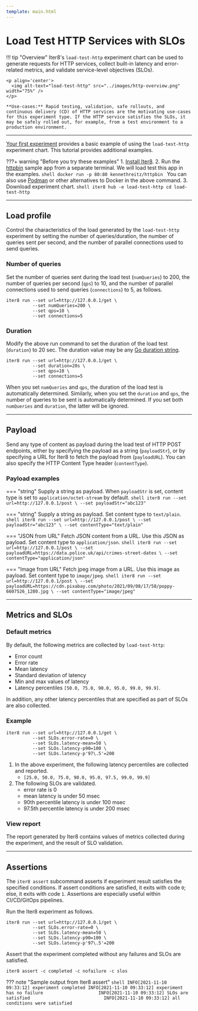 ```yaml
---
template: main.html
---
```


# Load Test HTTP Services with SLOs

!!! tip "Overview"
    Iter8's `load-test-http` experiment chart can be used to generate requests for HTTP services, collect built-in latency and error-related metrics, and validate service-level objectives (SLOs).

    <p align='center'>
      <img alt-text="load-test-http" src="../images/http-overview.png" width="75%" />
    </p>

    **Use-cases:** Rapid testing, validation, safe rollouts, and continuous delivery (CD) of HTTP services are the motivating use-cases for this experiment type. If the HTTP service satisfies the SLOs, it may be safely rolled out, for example, from a test environment to a production environment.       

***

[Your first experiment](../../getting-started/your-first-experiment.md) provides a basic example of using the `load-test-http` experiment chart. This tutorial provides additional examples.

???+ warning "Before you try these examples"
    1. [Install Iter8](../../getting-started/install.md).
    2. Run the [httpbin](https://httpbin.org) sample app from a separate terminal. We will load test this app in the examples.
    ```shell
    docker run -p 80:80 kennethreitz/httpbin
    ```
    You can also use [Podman](https://podman.io) or other alternatives to Docker in the above command.
    3. Download experiment chart.
    ```shell
    iter8 hub -e load-test-http
    cd load-test-http
    ```

***

## Load profile
    
Control the characteristics of the load generated by the `load-test-http` experiment by setting the number of queries/duration, the number of queries sent per second, and the number of parallel connections used to send queries.

### Number of queries
Set the number of queries sent during the load test (`numQueries`) to 200, the number of queries per second (`qps`) to 10, and the number of parallel connections used to send queries (`connections`) to 5, as follows.

```shell
iter8 run --set url=http://127.0.0.1/get \
          --set numQueries=200 \
          --set qps=10 \
          --set connections=5
```

### Duration
Modify the above run command to set the duration of the load test (`duration`) to 20 sec. The duration value may be any [Go duration string](https://pkg.go.dev/maze.io/x/duration#ParseDuration).

```shell
iter8 run --set url=http://127.0.0.1/get \
          --set duration=20s \
          --set qps=10 \
          --set connections=5
```

When you set `numQueries` and `qps`, the duration of the load test is automatically determined. Similarly, when you set the `duration` and `qps`, the number of queries to be sent is automatically determined. If you set both `numQueries` and `duration`, the latter will be ignored.

***

## Payload
Send any type of content as payload during the load test of HTTP POST endpoints, either by specifying the payload as a string (`payloadStr`), or by specifying a URL for Iter8 to fetch the payload from (`payloadURL`). You can also specify the HTTP Content Type header (`contentType`).

### Payload examples

=== "string"
    Supply a string as payload. When `payloadStr` is set, content type is set to `application/octet-stream` by default.
    ```shell
    iter8 run --set url=http://127.0.0.1/post \
              --set payloadStr="abc123"
    ```

=== "string"
    Supply a string as payload. Set content type to `text/plain`.
    ```shell
    iter8 run --set url=http://127.0.0.1/post \
              --set payloadStr="abc123" \
              --set contentType="text/plain"
    ```

=== "JSON from URL"
    Fetch JSON content from a URL. Use this JSON as payload. Set content type to `application/json`.
    ```shell
    iter8 run --set url=http://127.0.0.1/post \
              --set payloadURL=https://data.police.uk/api/crimes-street-dates \
              --set contentType="application/json"
    ```

=== "Image from URL"
    Fetch jpeg image from a URL. Use this image as payload. Set content type to `image/jpeg`.
    ```shell
    iter8 run --set url=http://127.0.0.1/post \
              --set payloadURL=https://cdn.pixabay.com/photo/2021/09/08/17/58/poppy-6607526_1280.jpg \
              --set contentType="image/jpeg"
    ```

***

## Metrics and SLOs

### Default metrics
By default, the following metrics are collected by `load-test-http`: 

- Error count
- Error rate
- Mean latency
- Standard deviation of latency
- Min and max values of latency
- Latency percentiles `[50.0, 75.0, 90.0, 95.0, 99.0, 99.9]`. 

In addition, any other latency percentiles that are specified as part of SLOs are also collected. 

### Example
```shell
iter8 run --set url=http://127.0.0.1/get \
          --set SLOs.error-rate=0 \
          --set SLOs.latency-mean=50 \
          --set SLOs.latency-p90=100 \
          --set SLOs.latency-p'97\.5'=200
```

1.  In the above experiment, the following latency percentiles are collected and reported.
    - `[25.0, 50.0, 75.0, 90.0, 95.0, 97.5, 99.0, 99.9]`
2.  The following SLOs are validated.
    - error rate is 0
    - mean latency is under 50 msec
    - 90th percentile latency is under 100 msec
    - 97.5th percentile latency is under 200 msec

### View report
The report generated by Iter8 contains values of metrics collected during the experiment, and the result of SLO validation.



***

## Assertions
The `iter8 assert` subcommand asserts if experiment result satisfies the specified conditions. If assert conditions are satisfied, it exits with code `0`; else, it exits with code `1`. Assertions are especially useful within CI/CD/GitOps pipelines.

Run the Iter8 experiment as follows.
```shell
iter8 run --set url=http://127.0.0.1/get \
          --set SLOs.error-rate=0 \
          --set SLOs.latency-mean=50 \
          --set SLOs.latency-p90=100 \
          --set SLOs.latency-p'97\.5'=200
```

Assert that the experiment completed without any failures and SLOs are satisfied.
```shell
iter8 assert -c completed -c nofailure -c slos
```

??? note "Sample output from Iter8 assert"
    ```shell
    INFO[2021-11-10 09:33:12] experiment completed
    INFO[2021-11-10 09:33:12] experiment has no failure                    
    INFO[2021-11-10 09:33:12] SLOs are satisfied                           
    INFO[2021-11-10 09:33:12] all conditions were satisfied
    ```


<!-- report -->